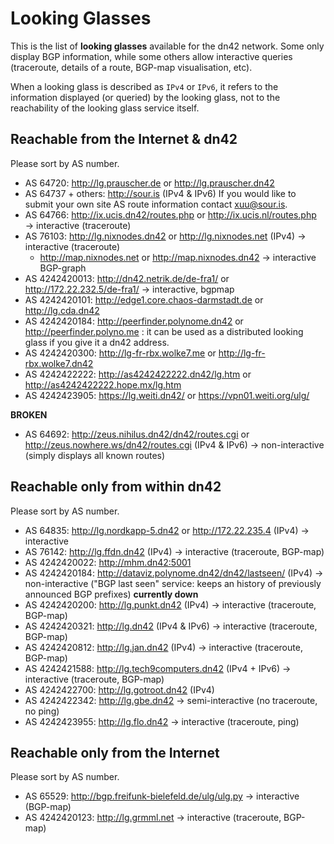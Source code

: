 # Looking Glasses

This is the list of **looking glasses** available for the dn42 network.  Some only display BGP information, while some others allow interactive queries (traceroute, details of a route, BGP-map visualisation, etc).

When a looking glass is described as `IPv4` or `IPv6`, it refers to the information displayed (or queried) by the looking glass, not to the reachability of the looking glass service itself.

## Reachable from the Internet & dn42

Please sort by AS number.

* AS 64720: http://lg.prauscher.de or http://lg.prauscher.dn42
* AS 64737 + others: http://sour.is (IPv4 & IPv6) If you would like to submit your own site AS route information contact xuu@sour.is. 
* AS 64766: http://ix.ucis.dn42/routes.php or http://ix.ucis.nl/routes.php → interactive (traceroute)
* AS 76103: http://lg.nixnodes.dn42 or http://lg.nixnodes.net (IPv4) → interactive (traceroute)
  * http://map.nixnodes.net or http://map.nixnodes.dn42 →  interactive BGP-graph
* AS 4242420013: http://dn42.netrik.de/de-fra1/ or http://172.22.232.5/de-fra1/ → interactive, bgpmap
* AS 4242420101: http://edge1.core.chaos-darmstadt.de or http://lg.cda.dn42
* AS 4242420184: http://peerfinder.polynome.dn42 or http://peerfinder.polyno.me : it can be used as a distributed looking glass if you give it a dn42 address.
* AS 4242420300: http://lg-fr-rbx.wolke7.me or http://lg-fr-rbx.wolke7.dn42
* AS 4242422222: http://as4242422222.dn42/lg.htm or http://as4242422222.hope.mx/lg.htm
* AS 4242423905: https://lg.weiti.dn42/ or https://vpn01.weiti.org/ulg/

**BROKEN**
* AS 64692: http://zeus.nihilus.dn42/dn42/routes.cgi or http://zeus.nowhere.ws/dn42/routes.cgi (IPv4 & IPv6) → non-interactive (simply displays all known routes) 

## Reachable only from within dn42

Please sort by AS number.

* AS 64835: http://lg.nordkapp-5.dn42 or http://172.22.235.4 (IPv4) → interactive
* AS 76142: http://lg.ffdn.dn42 (IPv4) → interactive (traceroute, BGP-map)
* AS 4242420022: http://mhm.dn42:5001
* AS 4242420184: http://dataviz.polynome.dn42/dn42/lastseen/ (IPv4) → non-interactive ("BGP last seen" service: keeps an history of previously announced BGP prefixes) **currently down**
* AS 4242420200: http://lg.punkt.dn42 (IPv4) → interactive (traceroute, BGP-map)
* AS 4242420321: http://lg.dn42 (IPv4 & IPv6) → interactive (traceroute, BGP-map)
* AS 4242420812: http://lg.jan.dn42 (IPv4) → interactive (traceroute, BGP-map)
* AS 4242421588: http://lg.tech9computers.dn42 (IPv4 + IPv6) → interactive (traceroute, BGP-map)
* AS 4242422700: http://lg.gotroot.dn42 (IPv4)
* AS 4242422342: http://lg.gbe.dn42 → semi-interactive (no traceroute, no ping)
* AS 4242423955: http://lg.flo.dn42 -> interactive (traceroute, ping)

## Reachable only from the Internet

Please sort by AS number.

* AS 65529: http://bgp.freifunk-bielefeld.de/ulg/ulg.py → interactive (BGP-map)
* AS 4242420123: http://lg.grmml.net → interactive (traceroute, BGP-map)
